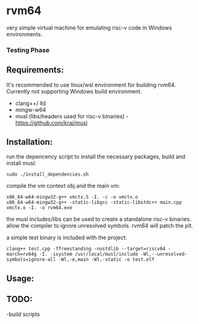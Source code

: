 # rvm64
very simple virtual machine for emulating risc-v code in Windows environments.

### Testing Phase

## Requirements:
It's recommended to use linux/wsl environment for building rvm64. Currently not supporting Windows build environment.
- clang++/ lld
- mingw-w64
- musl (libs/headers used for risc-v binaries) - https://github.com/kraj/musl

## Installation:
run the depencency script to install the necessary packages, build and install musl:
```
sudo ./install_dependencies.sh
```
compile the vm context obj and the main vm:
```
x86_64-w64-mingw32-g++ vmctx.S -I. -c -o vmctx.o
x86_64-w64-mingw32-g++ -static-libgcc -static-libstdc++ main.cpp vmctx.o -I. -o rvm64.exe
```
the musl includes/libs can be used to create a standalone risc-v binaries.
allow the compiler to ignore unresolved symbols. rvm64 will patch the plt.

a simple test binary is included with the project:
```
clang++ test.cpp -ffreestanding -nostdlib --target=riscv64 -march=rv64g -I. -isystem /usr/local/musl/include -Wl,--unresolved-symbols=ignore-all -Wl,-e,main -Wl,-static -o test.elf
```
## Usage:

## TODO:
-build scripts

